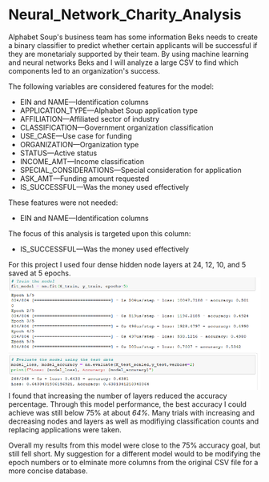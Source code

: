 # Neural_Network_Charity_Analysis


Alphabet Soup's business team has some information Beks needs to create
a binary classifier to predict whether certain applicants will be
successful if they are monetarialy supported by their team. By using 
machine learning and neural networks Beks and I will analyze a large CSV 
to find which components led to an organization's success. 

The following variables are considered features for the model:

* EIN and NAME—Identification columns
* APPLICATION_TYPE—Alphabet Soup application type
* AFFILIATION—Affiliated sector of industry
* CLASSIFICATION—Government organization classification
* USE_CASE—Use case for funding
* ORGANIZATION—Organization type
* STATUS—Active status
* INCOME_AMT—Income classification
* SPECIAL_CONSIDERATIONS—Special consideration for application
* ASK_AMT—Funding amount requested
* IS_SUCCESSFUL—Was the money used effectively

These features were not needed:
* EIN and NAME—Identification columns

The focus of this analysis is targeted upon this column:
* IS_SUCCESSFUL—Was the money used effectively

For this project I used four dense hidden node layers at 24, 12, 10, and 5 saved at 5 epochs.
![D4](D4.PNG)
I found that increasing the number of layers reduced the accuracy percentage.
Through this model performance, the best accuracy I could achieve was still below 75% at about *64%.*
Many trials with increasing and decreasing nodes and layers as well as modifiying classification counts
 and replacing applications were taken. 

Overall my results from this model were close to the 75% accuracy goal, but still fell short.
My suggestion for a different model would to be modifying the epoch numbers or to 
elminate more columns from the original CSV file for a more concise database. 
